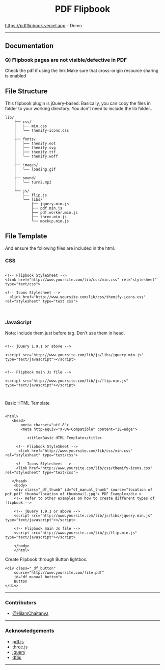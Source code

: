 # <p align="center">PDF Flipbook</p>

<https://pdfflipbook.vercel.app> - Demo

---

## Documentation

### Q) Flipbook pages are not visible/defective in PDF

Check the pdf if using the link Make sure that cross-origin resource sharing is enabled

## File Structure

This flipbook plugin is jQuery-based. Basically, you can copy the files in folder to your working directory. You don't need to include the lib folder..

```
lib/ 
    ├── css/
    │   ├── min.css
    │   └── themify-icons.css
    │
    ├── fonts/
    │   ├── themify.eot
    │   ├── themify.svg
    │   ├── themify.ttf
    │   └── themify.woff
    │
    ├── images/
    │   └── loading.gif
    |
    ├── sound/
    │   └── turn2.mp3
    │
    └── js/
        ├── flip.js
        └── libs/
            ├── jquery.min.js
            ├── pdf.min.js
            ├── pdf.worker.min.js
            ├── three.min.js
            └── mockup.min.js

```

## File Template

And ensure the following files are included in the html.

### CSS

```
            
<!-- Flipbook StyleSheet -->
<link href="http://www.yoursite.com/lib/css/min.css" rel="stylesheet" type="text/css">

<!-- Icons Stylesheet -->
  <link href="http://www.yoursite.com/lib/css/themify-icons.css" rel="stylesheet" type="text css">
            
        
```

### JavaScript

Note: Include them just before </body> tag. Don't use them in head.

```
            
<!-- jQuery 1.9.1 or above -->

<script src="http://www.yoursite.com/lib/js/libs/jquery.min.js" type="text/javascript"></script>


<!-- Flipbook main Js file -->

<script src="http://www.yoursite.com/lib/js/flip.min.js" type="text/javascript"></script>
            
        
```

Basic HTML Template

```

<html>
   <head>
       <meta charset="utf-8">
       <meta http-equiv="X-UA-Compatible" content="IE=edge">
       
          <title>Basic HTML Template</title>

     <!-- Flipbook StyleSheet -->
      <link href="http://www.yoursite.com/lib/css/min.css" rel="stylesheet" type="text/css">

     <!-- Icons Stylesheet -->
     <link href="http://www.yoursite.com/lib/css/themify-icons.css" rel="stylesheet" type="text/css">

   </head>
    <body>
    <div class="_df_thumb" id="df_manual_thumb" source="location of pdf.pdf" thumb="location of thumbnail.jpg"> PDF Example</div >
    <!-- Refer to other examples on how to create different types of flipbook -->

    <!-- jQuery 1.9.1 or above -->
    <script src="http://www.yoursite.com/lib/js/libs/jquery.min.js" type="text/javascript"></script>

    <!-- Flipbook main Js file -->
    <script src="http://www.yoursite.com/lib/js/flip.min.js" type="text/javascript"></script>

    </body>
    </html>
```

Create Flipbook through Button lightbox.

```
<div class="_df_button"
    source="http://www.yoursite.com/file.pdf"
    id="df_manual_button">
    Button
</div>
```
---
### Contributors

- [@HiIamChaitanya](https://www.github.com/HiIamChaitanya)

---

### Acknowledgements

- [pdf.js]()
- [three.js]()
- [jquery]()
- [dflip]()

---
